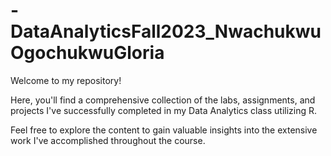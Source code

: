 # -DataAnalyticsFall2023_NwachukwuOgochukwuGloria

Welcome to my repository!

Here, you'll find a comprehensive collection of the labs, assignments, and projects I've successfully completed in my Data Analytics class utilizing R.

Feel free to explore the content to gain valuable insights into the extensive work I've accomplished throughout the course. 
